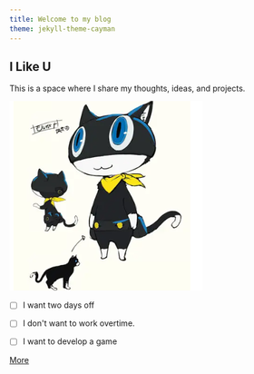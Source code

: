 ```yaml
---
title: Welcome to my blog
theme: jekyll-theme-cayman
---
```


## I Like U
<link rel="stylesheet" href="./main.css">
<p class="intro">This is a space where I share my thoughts, ideas, and projects.</p>


![banner](./assets/banner.png)


- [ ] I want two days off
- [ ] I don't want to work overtime.
- [ ] I want to develop a game


[More](./assets/more.html)   
